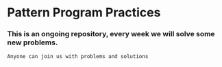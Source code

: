 # Pattern Program Practices

### This is an ongoing repository, every week we will solve some new problems. 
`Anyone can join us with problems and solutions`

